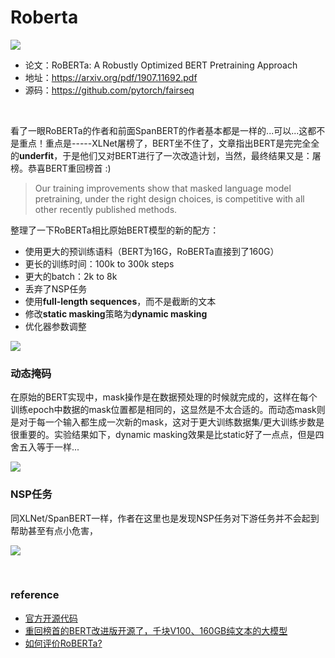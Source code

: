 # Roberta
![](https://gblobscdn.gitbook.com/assets%2F-MMs7dhj84KIv2oyXzeq%2F-MMxR0qTZO639FG_g4_X%2F-MMxRCNPRIIr1zBQ-Mim%2Fimage.png?alt=media&token=97cedc9f-1dd4-40de-975d-241038c00ce4)

- 论文：RoBERTa: A Robustly Optimized BERT Pretraining Approach
- 地址：https://arxiv.org/pdf/1907.11692.pdf
- 源码：https://github.com/pytorch/fairseq

‌

看了一眼RoBERTa的作者和前面SpanBERT的作者基本都是一样的...可以...这都不是重点！重点是-----XLNet屠榜了，BERT坐不住了，文章指出BERT是完完全全的**underfit**，于是他们又对BERT进行了一次改造计划，当然，最终结果又是：屠榜。恭喜BERT重回榜首  :)

> Our training improvements show that masked language model pretraining, under the right design choices, is competitive with all other recently published methods.



整理了一下RoBERTa相比原始BERT模型的新的配方：

- 使用更大的预训练语料（BERT为16G，RoBERTa直接到了160G）
- 更长的训练时间：100k to 300k steps
- 更大的batch：2k to 8k
- 丢弃了NSP任务
- 使用**full-length sequences**，而不是截断的文本
- 修改**static masking**策略为**dynamic masking**
- 优化器参数调整



![](https://img-blog.csdnimg.cn/20190811101134402.png?x-oss-process=image%2Fwatermark%2Ctype_ZmFuZ3poZW5naGVpdGk%2Cshadow_10%2Ctext_aHR0cHM6Ly9ibG9nLmNzZG4ubmV0L0thaXl1YW5fc2p0dQ%3D%3D%2Csize_16%2Ccolor_FFFFFF%2Ct_70#pic_center)



### **动态掩码**

在原始的BERT实现中，mask操作是在数据预处理的时候就完成的，这样在每个训练epoch中数据的mask位置都是相同的，这显然是不太合适的。而动态mask则是对于每一个输入都生成一次新的mask，这对于更大训练数据集/更大训练步数是很重要的。实验结果如下，dynamic masking效果是比static好了一点点，但是四舍五入等于一样...

![](https://img-blog.csdnimg.cn/20190811095525485.png?x-oss-process=image%2Fwatermark%2Ctype_ZmFuZ3poZW5naGVpdGk%2Cshadow_10%2Ctext_aHR0cHM6Ly9ibG9nLmNzZG4ubmV0L0thaXl1YW5fc2p0dQ%3D%3D%2Csize_16%2Ccolor_FFFFFF%2Ct_70#pic_center)



### **NSP任务**

同XLNet/SpanBERT一样，作者在这里也是发现NSP任务对下游任务并不会起到帮助甚至有点小危害，

![](https://img-blog.csdnimg.cn/20190811100209168.png?x-oss-process=image%2Fwatermark%2Ctype_ZmFuZ3poZW5naGVpdGk%2Cshadow_10%2Ctext_aHR0cHM6Ly9ibG9nLmNzZG4ubmV0L0thaXl1YW5fc2p0dQ%3D%3D%2Csize_16%2Ccolor_FFFFFF%2Ct_70#pic_center)

‌

### **reference**

- [官方开源代码](https://github.com/pytorch/fairseq/tree/master/examples/roberta)
- [重回榜首的BERT改进版开源了，千块V100、160GB纯文本的大模型](https://zhuanlan.zhihu.com/p/75899781)
- [如何评价RoBERTa?](https://www.zhihu.com/question/337776337/answer/768731809)
